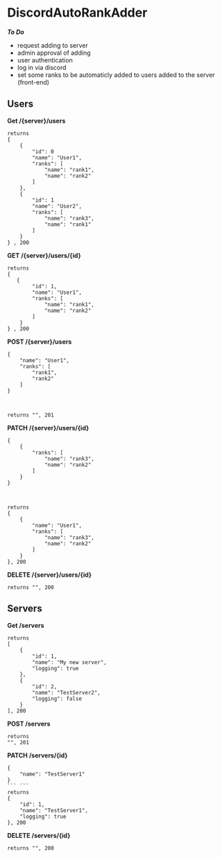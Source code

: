 # DiscordAutoRankAdder

***To Do***
- request adding to server
- admin approval of adding
- user authentication
- log in via discord
- set some ranks to be automaticly added to users added to the server (front-end)


##  Users


**Get /{server}/users**
```
returns
{
    {
        "id": 0
        "name": "User1",
        "ranks": [
            "name": "rank1",
            "name": "rank2"
        ]
    },
    {
        "id": 1
        "name": "User2",
        "ranks": [
            "name": "rank3",
            "name": "rank1"
        ]
    }
} , 200
```
**GET /{server}/users/{id}**
```
returns
{
   {
        "id": 1,
        "name": "User1",
        "ranks": [
            "name": "rank1",
            "name": "rank2"
        ]
    }
} , 200
```
**POST /{server}/users**
```
{
    "name": "User1",
    "ranks": [
        "rank1",
        "rank2"
    ]
}



returns "", 201
```
**PATCH /{server}/users/{id}**
```
{
    {
        "ranks": [
            "name": "rank3",
            "name": "rank2"
        ]
    }
}



returns
{
    {
        "name": "User1",
        "ranks": [
            "name": "rank3",
            "name": "rank2"
        ]
    }
}, 200
```
**DELETE /{server}/users/{id}**
```
returns "", 200
```


## Servers


**Get /servers**
```
returns
[
    {
        "id": 1,
        "name": "My new server",
        "logging": true
    },
    {
        "id": 2,
        "name": "TestServer2",
        "logging": false
    }
], 200
```

**POST /servers**
```
returns
"", 201
```

**PATCH /servers/{id}**
```
{
    "name": "TestServer1"
}
``` ```
returns
{
    "id": 1,
    "name": "TestServer1",
    "logging": true
}, 200
```
**DELETE /servers/{id}**
```
returns "", 200
```

